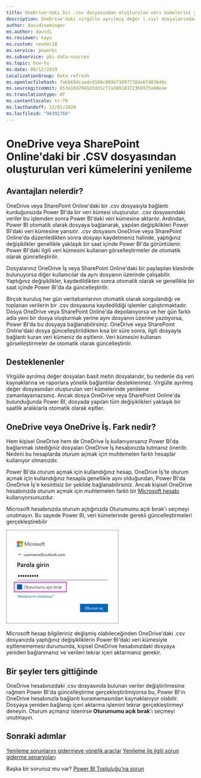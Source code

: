```yaml
---
title: OneDrive'daki bir .csv dosyasından oluşturulan veri kümelerini yenileme
description: OneDrive'daki virgülle ayrılmış değer (.csv) dosyalarından oluşturulan veri kümelerini yenileme
author: davidiseminger
ms.author: davidi
ms.reviewer: kayu
ms.custom: seodec18
ms.service: powerbi
ms.subservice: pbi-data-sources
ms.topic: how-to
ms.date: 09/12/2019
LocalizationGroup: Data refresh
ms.openlocfilehash: fabb694caadcd108c009471897738da6f403b49c
ms.sourcegitcommit: 653e18d7041d3dd1cf7a38010372366975a98eae
ms.translationtype: HT
ms.contentlocale: tr-TR
ms.lasthandoff: 12/01/2020
ms.locfileid: "96392766"
---
```

# <a name="refresh-a-dataset-created-from-a-csv-file-on-onedrive-or-sharepoint-online"></a>OneDrive veya SharePoint Online'daki bir .CSV dosyasından oluşturulan veri kümelerini yenileme
## <a name="what-are-the-advantages"></a>Avantajları nelerdir?
OneDrive veya SharePoint Online'daki bir .csv dosyasıyla bağlantı kurduğunuzda Power BI'da bir veri kümesi oluşturulur. .csv dosyasındaki veriler bu işlemden sonra Power BI'daki veri kümesine aktarılır. Ardından, Power BI otomatik olarak dosyaya bağlanarak, yapılan değişiklikleri Power BI'daki veri kümesine yansıtır. .csv dosyasını OneDrive veya SharePoint Online'da düzenledikten sonra dosyayı kaydetmeniz halinde, yaptığınız değişiklikler genellikle yaklaşık bir saat içinde Power BI'da görüntülenir. Power BI'daki ilgili veri kümesini kullanan görselleştirmeler de otomatik olarak güncelleştirilir.

Dosyalarınız OneDrive İş veya SharePoint Online'daki bir paylaşılan klasörde bulunuyorsa diğer kullanıcılar da aynı dosyanın üzerinde çalışabilir. Yaptığınız değişiklikler, kaydedildikten sonra otomatik olarak ve genellikle bir saat içinde Power BI'da da güncelleştirilir.

Birçok kuruluş her gün veritabanlarının otomatik olarak sorgulandığı ve toplanan verilerin bir .csv dosyasına kaydedildiği işlemler çalıştırmaktadır. Dosya OneDrive veya SharePoint Online'da depolanıyorsa ve her gün farklı adla yeni bir dosya oluşturmak yerine aynı dosyanın üzerine yazılıyorsa, Power BI'da bu dosyaya bağlanabilirsiniz. OneDrive veya SharePoint Online'daki dosya güncelleştirildikten kısa bir süre sonra, ilgili dosyayla bağlantı kuran veri kümeniz de eşitlenir. Veri kümesini kullanan görselleştirmeler de otomatik olarak güncelleştirilir.

## <a name="whats-supported"></a>Desteklenenler
Virgülle ayrılmış değer dosyaları basit metin dosyalarıdır, bu nedenle dış veri kaynaklarına ve raporlara yönelik bağlantılar desteklenmez. Virgülle ayrılmış değer dosyasından oluşturulan veri kümelerinde yenileme zamanlayamazsınız. Ancak dosya OneDrive veya SharePoint Online'da bulunduğunda Power BI, dosyada yapılan tüm değişiklikleri yaklaşık bir saatlik aralıklarla otomatik olarak eşitler.

## <a name="onedrive-or-onedrive-for-business-whats-the-difference"></a>OneDrive veya OneDrive İş. Fark nedir?
Hem kişisel OneDrive hem de OneDrive İş kullanıyorsanız Power BI'da bağlanmak istediğiniz dosyaları OneDrive İş hesabınızda tutmanız önerilir. Nedeni bu hesaplarda oturum açmak için muhtemelen farklı hesaplar kullanıyor olmanızdır.

Power BI'da oturum açmak için kullandığınız hesap, OneDrive İş'te oturum açmak için kullandığınız hesapla genellikle aynı olduğundan, Power BI'da OneDrive İş'e kesintisiz bir şekilde bağlanabilirsiniz. Ancak kişisel OneDrive hesabınızda oturum açmak için muhtemelen farklı bir [Microsoft hesabı](https://account.microsoft.com) kullanıyorsunuzdur.

Microsoft hesabınızda oturum açtığınızda Oturumumu açık bırak'ı seçmeyi unutmayın. Bu sayede Power BI, veri kümelerinde gerekli güncelleştirmeleri gerçekleştirebilir

![Oturum açma örneği](media/refresh-csv-file-onedrive/refresh_signin_keepmesignedin.png)

Microsoft hesap bilgileriniz değişmiş olabileceğinden OneDrive'daki .csv dosyanızda yaptığınız değişikliklerin Power BI'daki veri kümesiyle eşitlenememesi durumunda, kişisel OneDrive hesabınızdaki dosyaya yeniden bağlanmanız ve verileri tekrar içeri aktarmanız gerekir.

## <a name="when-things-go-wrong"></a>Bir şeyler ters gittiğinde
OneDrive hesabınızdaki .csv dosyasında bulunan veriler değiştirilmesine rağmen Power BI'da güncelleştirme gerçekleştirilmiyorsa bu, Power BI'ın OneDrive hesabınızla bağlantı kuramamasından kaynaklanıyor olabilir. Dosyaya yeniden bağlanıp içeri aktarma işlemini tekrar gerçekleştirmeyi deneyin. Oturum açmanız istenirse **Oturumumu açık bırak**'ı seçmeyi unutmayın.

## <a name="next-steps"></a>Sonraki adımlar
[Yenileme sorunlarını gidermeye yönelik araçlar](service-gateway-onprem-tshoot.md)
[Yenileme ile ilgili sorun giderme senaryoları](refresh-troubleshooting-refresh-scenarios.md)

Başka bir sorunuz mu var? [Power BI Topluluğu'na sorun](https://community.powerbi.com/)

